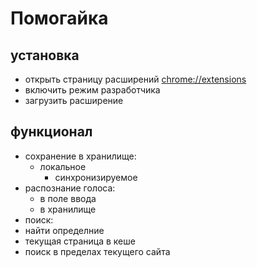 # Помогайка

## установка

- открыть страницу расширений [chrome://extensions](chrome://extensions)
- включить режим разработчика
- загрузить расширение

## функционал

- сохранение в хранилище:
  - локальное
	- синхронизируемое
- распознание голоса:
  - в поле ввода
  - в хранилище
-	поиск:
  - найти определние
  - текущая страница в кеше
  - поиск в пределах текущего сайта
